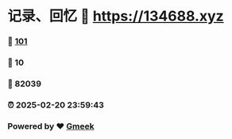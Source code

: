 # 记录、回忆 :link: https://134688.xyz 
### :page_facing_up: [101](https://134688.xyz/tag.html) 
### :speech_balloon: 10 
### :hibiscus: 82039 
### :alarm_clock: 2025-02-20 23:59:43 
### Powered by :heart: [Gmeek](https://github.com/Meekdai/Gmeek)
